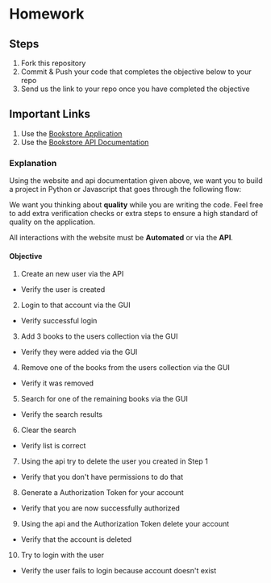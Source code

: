 # Homework

## Steps
1. Fork this repository
2. Commit & Push your code that completes the objective below to your repo
3. Send us the link to your repo once you have completed the objective

## Important Links
1. Use the [Bookstore Application](https://demoqa.com/books)
2. Use the [Bookstore API Documentation](https://demoqa.com/swagger/)
    
### Explanation
Using the website and api documentation given above, we want you to build a project in Python or Javascript that goes through the following flow:

We want you thinking about **quality** while you are writing the code. Feel free to add extra verification checks or extra steps to ensure a high standard of quality on the application. 

All interactions with the website must be **Automated** or via the **API**.

#### Objective
1. Create an new user via the API
  * Verify the user is created
2. Login to that account via the GUI
  * Verify successful login
3. Add 3 books to the users collection via the GUI
  * Verify they were added via the GUI
4. Remove one of the books from the users collection via the GUI
  * Verify it was removed
5. Search for one of the remaining books via the GUI
  * Verify the search results
6. Clear the search
  * Verify list is correct
7. Using the api try to delete the user you created in Step 1
  * Verify that you don't have permissions to do that
8. Generate a Authorization Token for your account
  * Verify that you are now successfully authorized
9. Using the api and the Authorization Token delete your account
  * Verify that the account is deleted
10. Try to login with the user
  * Verify the user fails to login because account doesn't exist
